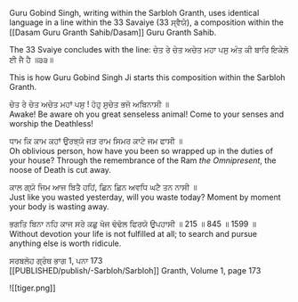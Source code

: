 Guru Gobind Singh, writing within the Sarbloh Granth, uses identical language in a line within the 33 Savaiye (33 ਸ੍ਵੈਯੇ), a composition within the [[Dasam Guru Granth Sahib/Dasam]] Guru Granth Sahib. 

The 33 Svaiye concludes with the line:
ਚੇਤ ਰੇ ਚੇਤ ਅਚੇਤ ਮਹਾ ਪਸੁ ਅੰਤ ਕੀ ਬਾਰਿ ਇਕੇਲੋ ਈ ਜੈ ਹੈ ॥੩੩॥ 

This is how Guru Gobind Singh Ji starts this composition within the Sarbloh Granth.  

ਚੇਤ ਰੇ ਚੇਤ ਅਚੇਤ ਮਹਾਂ ਪਸੁ ! ਹੋਹੁ ਸੁਚੇਤ ਭਜੋ ਅਬਿਨਾਸੀ ॥  
Awake! Be aware oh you great senseless animal! Come to your senses and worship the Deathless!  

ਧਾਮ ਕਿ ਕਾਮ ਕਹਾਂ ਉਰਝ੍ਯੋ ਜੜ ਰਾਮ ਸਿਮਰ ਕਾਟੇ ਜਮ ਫਾਸੀ ॥  
Oh oblivious person, how have you been so wrapped up in the duties of your house? Through the remembrance of the Ram *the Omnipresent*, the noose of Death is cut away.  
  
ਕਾਲ ਗ੍ਯੋ ਜਿਮ ਆਜ ਬਿਤੈ ਹਹਿਂ, ਛਿਨ ਛਿਨ ਅਵਧਿ ਘਟੈ ਤਨ ਨਾਸੀ ॥    
Just like you wasted yesterday, will you waste today? Moment by moment your body is wasting away.  

ਭਗਤਿ ਬਿਨਾ ਨਹਿ ਕਾਜ ਸਰੇ ਕਛੁ ਖੋਜ ਢੰਢੋਲ ਫਿਰਯੋ ਉਪਹਾਸੀ ॥ 215 ॥ 845 ॥ 1599 ॥  
Without devotion your life is not fulfilled at all; to search and pursue anything else is worth ridicule.  


ਸਰਬਲੋਹ ਗ੍ਰੰਥ ਭਾਗ 1, ਪਨਾ 173  
[[PUBLISHED/publish/-Sarbloh/Sarbloh]] Granth, Volume 1, page 173

![[tiger.png]]